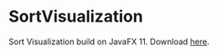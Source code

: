 # SortVisualization
Sort Visualization build on JavaFX 11.
Download [here](https://drive.google.com/file/d/11SkpF_vD2Qisi19EKscXGsR2o9Fmci3r/view?usp=sharing).
